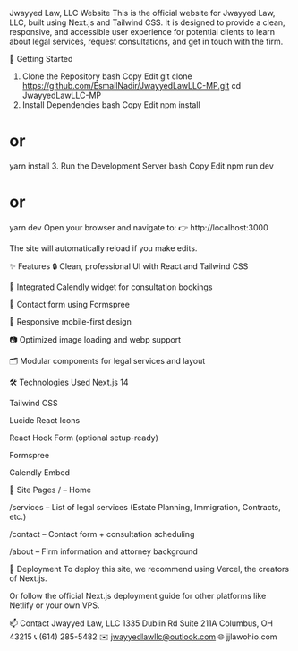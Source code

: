 Jwayyed Law, LLC Website
This is the official website for Jwayyed Law, LLC, built using Next.js and Tailwind CSS. It is designed to provide a clean, responsive, and accessible user experience for potential clients to learn about legal services, request consultations, and get in touch with the firm.

🚀 Getting Started
1. Clone the Repository
bash
Copy
Edit
git clone https://github.com/EsmailNadir/JwayyedLawLLC-MP.git
cd JwayyedLawLLC-MP
2. Install Dependencies
bash
Copy
Edit
npm install
# or
yarn install
3. Run the Development Server
bash
Copy
Edit
npm run dev
# or
yarn dev
Open your browser and navigate to:
👉 http://localhost:3000

The site will automatically reload if you make edits.

✨ Features
🔒 Clean, professional UI with React and Tailwind CSS

📆 Integrated Calendly widget for consultation bookings

📩 Contact form using Formspree

📱 Responsive mobile-first design

📷 Optimized image loading and webp support

🗂️ Modular components for legal services and layout

🛠 Technologies Used
Next.js 14

Tailwind CSS

Lucide React Icons

React Hook Form (optional setup-ready)

Formspree

Calendly Embed

🧾 Site Pages
/ – Home

/services – List of legal services (Estate Planning, Immigration, Contracts, etc.)

/contact – Contact form + consultation scheduling

/about – Firm information and attorney background

🚀 Deployment
To deploy this site, we recommend using Vercel, the creators of Next.js.

Or follow the official Next.js deployment guide for other platforms like Netlify or your own VPS.

📫 Contact
Jwayyed Law, LLC
1335 Dublin Rd Suite 211A
Columbus, OH 43215
📞 (614) 285-5482
✉️ jwayyedlawllc@outlook.com
🌐 jjlawohio.com
